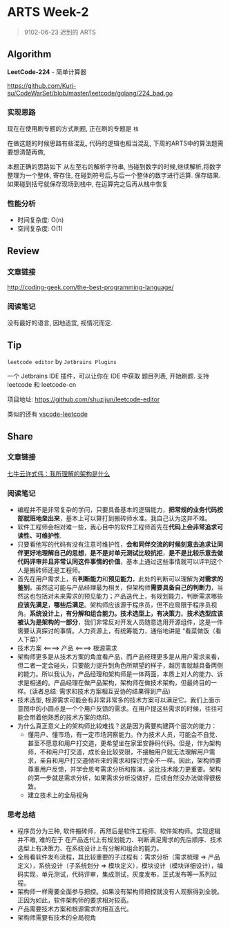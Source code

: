 # ARTS Week-2

> 9102-06-23 迟到的 ARTS

## Algorithm

**LeetCode-224** - 简单计算器

https://github.com/Kuri-su/CodeWarSet/blob/master/leetcode/golang/224_bad.go

### 实现思路

现在在使用刷专题的方式刷题, 正在刷的专题是 `栈`  

在做这题的时候思路有些混乱, 代码的逻辑也相当混乱, 下周的ARTS中的算法题需要想清楚再做, 

本题正确的思路如下
    从左至右的解析字符串, 当碰到数字的时候,继续解析,将数字整理为一个整体, 寄存住, 在碰到符号后,与后一个整体的数字进行运算. 保存结果.
    如果碰到括号就保存现场到栈中, 在运算完之后再从栈中恢复

### 性能分析
    
   * 时间复杂度: O(n)  
   * 空间复杂度: O(1)

## Review

### 文章链接

http://coding-geek.com/the-best-programming-language/

### 阅读笔记

没有最好的语言, 因地适宜, 视情况而定. 

## Tip

`leetcode editor` by `Jetbrains Plugins`

一个 Jetbrains IDE 插件，可以让你在 IDE 中获取 题目列表, 开始刷题. 支持 leetcode 和 leetcode-cn

项目地址: https://github.com/shuzijun/leetcode-editor

类似的还有 [vscode-leetcode](https://github.com/jdneo/vscode-leetcode)

## Share

### 文章链接

[七牛云许式伟：我所理解的架构是什么](https://www.infoq.cn/article/scbBuLydXi00sZ4v*UyN)

### 阅读笔记

* 编程并不是非常复杂的学问，只要具备基本的逻辑能力，**把常规的业务代码按部就班地垒出来**，基本上可以算打到搬砖师水准。我自己认为这并不难。
* 软件工程师会相对难一些，我心目中的软件工程师首先在**代码上会非常追求可读性、可维护性**.
* 只要看他写的代码有没有注意可维护性，**会和同伴交流的时候刻意去追求让同伴更好地理解自己的思想**，**是不是对单元测试比较抗拒**，**是不是比较乐意去做代码评审并且非常认同这件事情的价值**，基本上通过这些事情就可以评判这个人是搬砖师还是工程师。
* 首先在用户需求上，有**判断能力**和**预见能力**，此处的判断可以理解为**对需求的鉴别**，虽然这可能与产品经理最为相关，但架构师**需要具备自己的判断力**，当然这也包括对未来需求的预见能力；产品迭代上，有规划能力，判断需求哪些**应该先满足**，**哪些后满足**。架构师应该源于程序员，但不应局限于程序员视角。**系统设计上，有分解和组合能力。技术选型上，有决策力**。**技术选型应该被认为是架构的一部分**，我们非常反对开发人员随意选用开源组件，这是一件需要认真探讨的事情。人力资源上，有统筹能力，通俗地讲是 “看菜做饭（看人下菜）”
* 技术方案 <====> 产品 <====> 根源需求
* 架构师更多是从技术方案的角度看产品，而产品经理更多是从用户需求来看，但二者一定会碰头，只要能力提升到角色所期望的样子，越厉害就越具备两侧的能力。所以我认为，产品经理和架构师是一体两面，本质上对人的能力、诉求是相通的。产品经理在做产品架构，架构师在做技术架构，但最终目的一样。(读者总结: 需求和技术方案相互妥协的结果得到产品)
* 技术选型, 根源需求可能会有非常非常多的技术方案可以满足它。我们上面示意图中的小圆点是一个个用户反馈的需求。在用户提这些需求的时候，往往可能会带着他熟悉的技术方案的烙印。
* 为什么真正意义上的架构师比较难找？这是因为需要构建两个层次的能力：
    * 懂用户、懂市场，有一定市场洞察能力。作为技术人员，可能会不自觉、甚至不愿意和用户打交道，更希望坐在家里安静码代码。但是，作为架构师，不和用户打交道，成长会比较受限，不接触用户就无法理解用户需求，亲自和用户打交道倾听来的需求和探讨完全不一样。因此，架构师要尊重用户反馈，并学会思考需求分析和推演，这比技术能力更重要。架构的第一步就是需求分析，如果需求分析没做好，后续自然没办法做得很极致。
    * 建立技术上的全局视角
    
### 思考总结

* 程序员分为三种, 软件搬砖师，再然后是软件工程师、软件架构师。实现逻辑并不难, 难的在于 在产品迭代上有规划能力、判断满足需求的先后顺序、技术选型上有决策力、在系统设计上有分解和组合的能力。
* 全局看软件发布流程，其比较重要的子过程有：需求分析（需求梳理 => 产品定义），系统设计（子系统划分 => 模块定义），模块设计（模块详细设计），编码实现，单元测试，代码评审，集成测试，灰度发布，正式发布等一系列过程。
* 架构师一样需要全面参与把控。如果没有架构师把控就没有人观察得到全貌。正因为如此，软件架构师的要求相对较高。
* 产品需要技术方案和根源需求的相互迭代。
* 架构师需要有技术的全局视角
